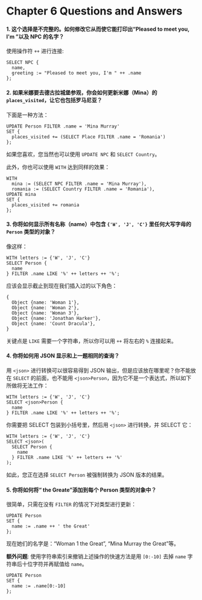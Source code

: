 # Chapter 6 Questions and Answers

#### 1. 这个选择是不完整的。如何修改它从而使它能打印出“Pleased to meet you, I'm ”以及 NPC 的名字？

使用操作符 `++` 进行连接:

```edgeql
SELECT NPC {
  name,
  greeting := "Pleased to meet you, I'm " ++ .name
};
```

#### 2. 如果米娜要去德古拉城堡参观，你会如何更新米娜（Mina）的 `places_visited`，让它也包括罗马尼亚？

下面是一种方法：

```edgeql
UPDATE Person FILTER .name = 'Mina Murray'
SET {
  places_visited += (SELECT Place FILTER .name = 'Romania')
};
```

如果您喜欢，您当然也可以使用 `UPDATE NPC` 和 `SELECT Country`。

此外，你也可以使用 `WITH` 达到同样的效果：

```edgeql
WITH
  mina := (SELECT NPC FILTER .name = 'Mina Murray'),
  romania := (SELECT Country FILTER .name = 'Romania'),
UPDATE mina
SET {
  places_visited += romania
};
```

#### 3. 你将如何显示所有名称（name）中包含 `{'W', 'J', 'C'}` 里任何大写字母的 `Person` 类型的对象？

像这样：

```edgeql
WITH letters := {'W', 'J', 'C'}
SELECT Person {
  name
} FILTER .name LIKE '%' ++ letters ++ '%';
```

应该会显示截止到现在我们插入过的以下角色：

```
{
  Object {name: 'Woman 1'},
  Object {name: 'Woman 2'},
  Object {name: 'Woman 3'},
  Object {name: 'Jonathan Harker'},
  Object {name: 'Count Dracula'},
}
```

关键点是 `LIKE` 需要一个字符串，所以你可以用 `++` 将左右的 `%` 连接起来。

#### 4. 你将如何用 JSON 显示和上一题相同的查询？

用 `<json>` 进行转换可以很容易得到 JSON 输出，但是应该放在哪里呢？你不能放在 `SELECT` 的前面，也不能用 `<json>Person`，因为它不是一个表达式，所以如下所做将无法工作：

```edgeql
WITH letters := {'W', 'J', 'C'}
SELECT <json>Person {
  name
} FILTER .name LIKE '%' ++ letters ++ '%';
```

你需要把 SELECT 包装到小括号里，然后用 `<json>` 进行转换，并 SELECT 它：

```edgeql
WITH letters := {'W', 'J', 'C'}
SELECT <json>(
  SELECT Person {
    name
  } FILTER .name LIKE '%' ++ letters ++ '%'
);
```

如此，您正在选择 `SELECT Person` 被强制转换为 JSON 版本的结果。

#### 5. 你将如何将“ the Greate”添加到每个 Person 类型的对象中？

很简单，只需在没有 `FILTER` 的情况下对类型进行更新：

```edgeql
UPDATE Person
SET {
  name := .name ++ ' the Great'
};
```

现在她们的名字是：“Woman 1 the Great”, “Mina Murray the Great”等。

**额外问题**: 使用字符串索引来撤销上述操作的快速方法是用 `[0:-10]` 去掉 `name` 字符串后十位字符并再赋值给 `name`。

```edgeql
UPDATE Person
SET {
  name := .name[0:-10]
};
```
